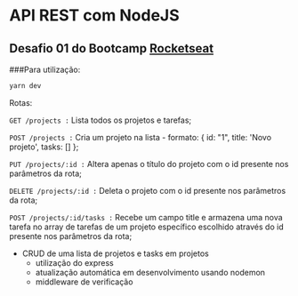 # API REST com NodeJS

## Desafio 01 do Bootcamp [Rocketseat](https://github.com/Rocketseat)

###Para utilização:

```bash
yarn dev
```

Rotas:

`GET /projects :` Lista todos os projetos e tarefas;

`POST /projects :` Cria um projeto na lista - formato: { id: "1", title: 'Novo projeto', tasks: [] };

`PUT /projects/:id :` Altera apenas o título do projeto com o id presente nos parâmetros da rota;

`DELETE /projects/:id :` Deleta o projeto com o id presente nos parâmetros da rota;

`POST /projects/:id/tasks :` Recebe um campo title e armazena uma nova tarefa no array de tarefas de um projeto específico escolhido através do id presente nos parâmetros da rota;

- CRUD de uma lista de projetos e tasks em projetos
  - utilização do express
  - atualização automática em desenvolvimento usando nodemon
  - middleware de verificação
